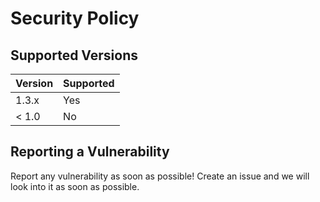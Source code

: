 # Security Policy

## Supported Versions

| Version | Supported          |
| ------- | ------------------ |
| 1.3.x   | Yes                |
| < 1.0   | No                 |

## Reporting a Vulnerability

Report any vulnerability as soon as possible! Create an issue and we will look into it as soon as possible.
